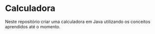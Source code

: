 # Calculadora
Neste repositório criar uma calculadora em Java utilizando os conceitos aprendidos até o momento.
